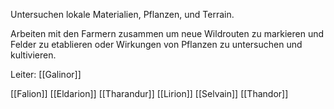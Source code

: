 Untersuchen lokale Materialien, Pflanzen, und Terrain. 

Arbeiten mit den Farmern zusammen um neue Wildrouten zu markieren und Felder zu etablieren oder Wirkungen von Pflanzen zu untersuchen und kultivieren.

Leiter: [[Galinor]]

[[Falion]]
[[Eldarion]]
[[Tharandur]]
[[Lirion]]
[[Selvain]]
[[Thandor]]
